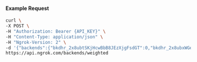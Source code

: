 <!-- Code generated for API Clients. DO NOT EDIT. -->

#### Example Request

```bash
curl \
-X POST \
-H "Authorization: Bearer {API_KEY}" \
-H "Content-Type: application/json" \
-H "Ngrok-Version: 2" \
-d '{"backends":{"bkdhr_2x8ubtSKjHcwBbB8JEzXjgFsdGT":0,"bkdhr_2x8ubxWGeGQJVeVRynJCF7vb8st":1},"description":"acme weighted","metadata":"{\"environment\": \"staging\"}"}' \
https://api.ngrok.com/backends/weighted
```
